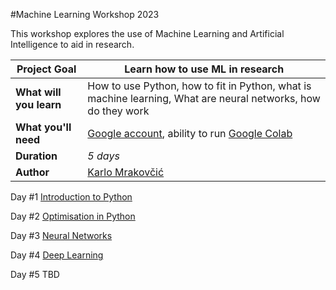 #Machine Learning Workshop 2023

This workshop explores the use of Machine Learning and Artificial Intelligence to aid in research. 

| **Project Goal**              | Learn how to use ML in research |
| ----------------------------- | --------------------------------------------------------------------- |
| **What will you learn**       | How to use Python, how to fit in Python, what is machine learning, What are neural networks, how do they work |
| **What you'll need**          | [Google account](https://support.google.com/mail/answer/56256?hl=en), ability to run [Google Colab](https://colab.research.google.com/notebooks/basic_features_overview.ipynb) |
| **Duration**                  | *5 days*                                                                |
| **Author** | [Karlo Mrakovčić](https://www.phy.uniri.hr/hr/djelatnici/28-hr/djelatnici/2306-karlo-mrakovcic.html) |

Day #1
[Introduction to Python](https://github.com/kmrakovcic/FoP_ML_workshop23/blob/master/01_introduction_to_python.ipynb)

Day #2
[Optimisation in Python](https://github.com/kmrakovcic/FoP_ML_workshop23/blob/master/02_fitting.ipynb)

Day #3
[Neural Networks](https://github.com/kmrakovcic/FoP_ML_workshop23/blob/master/03_deep_learning1.ipynb)

Day #4
[Deep Learning](https://github.com/kmrakovcic/FoP_ML_workshop23/blob/master/04_deep_learning2.ipynb)

Day #5
TBD
